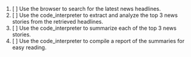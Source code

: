 1. [ ] Use the browser to search for the latest news headlines.
2. [ ] Use the code_interpreter to extract and analyze the top 3 news stories from the retrieved headlines.
3. [ ] Use the code_interpreter to summarize each of the top 3 news stories.
4. [ ] Use the code_interpreter to compile a report of the summaries for easy reading.